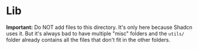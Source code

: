 # Lib

**Important:** Do NOT add files to this directory. It's only here because Shadcn uses it. But it's always bad to have multiple "misc" folders and the `utils/` folder already contains all the files that don't fit in the other folders.